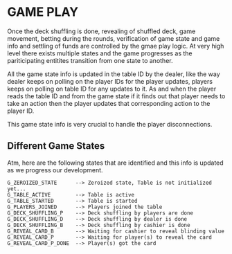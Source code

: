 # GAME PLAY

Once the deck shuffling is done, revealing of shuffled deck, game movement, betting during the rounds, verification of game state and game info and settling of funds are controlled by the gmae play logic. At very high level there exists multiple states and the game progresses as the pariticipating entitites transition from one state to another. 

All the game state info is updated in the table ID by the dealer, like the way dealer keeps on polling on the player IDs for the player updates, players keeps on polling on table ID for any updates to it. As and when the player reads the table ID and from the game state if it finds out that player needs to take an action then the player updates that corresponding action to the player ID.

This game state info is very crucial to handle the player disconnections. 

## Different Game States

Atm, here are the following states that are identified and this info is updated as we progress our development.
```
G_ZEROIZED_STATE      --> Zeroized state, Table is not initialized yet...
G_TABLE_ACTIVE        --> Table is active
G_TABLE_STARTED       --> Table is started
G_PLAYERS_JOINED      --> Players joined the table
G_DECK_SHUFFLING_P    --> Deck shuffling by players are done
G_DECK_SHUFFLING_D    --> Deck shuffling by dealer is done
G_DECK_SHUFFLING_B    --> Deck shuffling by cashier is done
G_REVEAL_CARD_B       --> Waiting for cashier to reveal blinding value
G_REVEAL_CARD_P       --> Waiting for player(s) to reveal the card
G_REVEAL_CARD_P_DONE  --> Player(s) got the card
```
